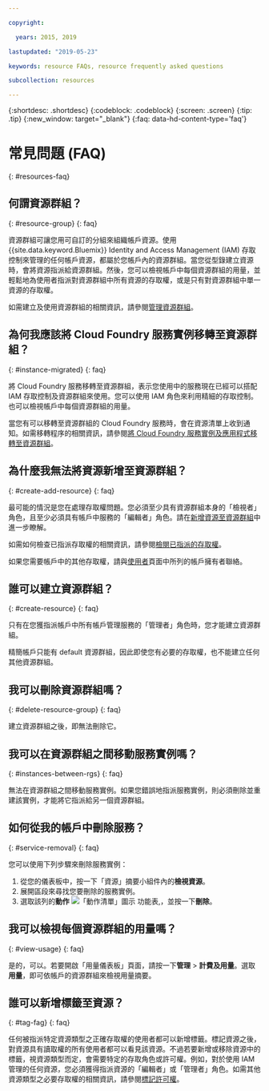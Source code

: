 ```yaml
---

copyright:

  years: 2015, 2019

lastupdated: "2019-05-23"

keywords: resource FAQs, resource frequently asked questions

subcollection: resources

---
```



{:shortdesc: .shortdesc}
{:codeblock: .codeblock}
{:screen: .screen}
{:tip: .tip}
{:new_window: target="_blank"}
{:faq: data-hd-content-type='faq'}


# 常見問題 (FAQ)
{: #resources-faq}

## 何謂資源群組？
{: #resource-group}
{: faq}

資源群組可讓您用可自訂的分組來組織帳戶資源。使用 {{site.data.keyword.Bluemix}} Identity and Access Management (IAM) 存取控制來管理的任何帳戶資源，都屬於您帳戶內的資源群組。當您從型錄建立資源時，會將資源指派給資源群組。然後，您可以檢視帳戶中每個資源群組的用量，並輕鬆地為使用者指派對資源群組中所有資源的存取權，或是只有對資源群組中單一資源的存取權。

如需建立及使用資源群組的相關資訊，請參閱[管理資源群組](/docs/resources?topic=resources-rgs)。  

## 為何我應該將 Cloud Foundry 服務實例移轉至資源群組？
{: #instance-migrated}
{: faq}

將 Cloud Foundry 服務移轉至資源群組，表示您使用中的服務現在已經可以搭配 IAM 存取控制及資源群組來使用。您可以使用 IAM 角色來利用精細的存取控制。也可以檢視帳戶中每個資源群組的用量。 

當您有可以移轉至資源群組的 Cloud Foundry 服務時，會在資源清單上收到通知。如需移轉程序的相關資訊，請參閱[將 Cloud Foundry 服務實例及應用程式移轉至資源群組](/docs/resources?topic=resources-migrate)。

## 為什麼我無法將資源新增至資源群組？
{: #create-add-resource}
{: faq}

最可能的情況是您在處理存取權問題。您必須至少具有資源群組本身的「檢視者」角色，且至少必須具有帳戶中服務的「編輯者」角色。請在[新增資源至資源群組](/docs/resources?topic=resources-rgs#add_to_rgs)中進一步瞭解。

如需如何檢查已指派存取權的相關資訊，請參閱[檢閱已指派的存取權](/docs/iam?topic=iam-iammanidaccser#review_your_access)。

如果您需要帳戶中的其他存取權，請與[使用者](https://{DomainName}/iam#/users)頁面中所列的帳戶擁有者聯絡。 

## 誰可以建立資源群組？
{: #create-resource}
{: faq}

只有在您獲指派帳戶中所有帳戶管理服務的「管理者」角色時，您才能建立資源群組。

精簡帳戶只能有 default 資源群組，因此即使您有必要的存取權，也不能建立任何其他資源群組。

## 我可以刪除資源群組嗎？
{: #delete-resource-group}
{: faq}

建立資源群組之後，即無法刪除它。

## 我可以在資源群組之間移動服務實例嗎？
{: #instances-between-rgs}
{: faq}

無法在資源群組之間移動服務實例。如果您錯誤地指派服務實例，則必須刪除並重建該實例，才能將它指派給另一個資源群組。  

## 如何從我的帳戶中刪除服務？
{: #service-removal}
{: faq}

您可以使用下列步驟來刪除服務實例：

1. 從您的儀表板中，按一下「資源」摘要小組件內的**檢視資源**。
2. 展開區段來尋找您要刪除的服務實例。
3. 選取該列的**動作** ![「動作清單」圖示](../icons/action-menu-icon.svg) 功能表,，並按一下**刪除**。

## 我可以檢視每個資源群組的用量嗎？
{: #view-usage}
{: faq}

是的，可以。若要開啟「用量儀表板」頁面，請按一下**管理** &gt; **計費及用量**。選取**用量**，即可依帳戶的資源群組來檢視用量摘要。 

## 誰可以新增標籤至資源？
{: #tag-fag}
{: faq}

任何被指派特定資源類型之正確存取權的使用者都可以新增標籤。標記資源之後，對資源具有讀取權的所有使用者都可以看見該資源。不過若要新增或移除資源中的標籤，視資源類型而定，會需要特定的存取角色或許可權。例如，對於使用 IAM 管理的任何資源，您必須獲得指派資源的「編輯者」或「管理者」角色。如需其他資源類型之必要存取權的相關資訊，請參閱[標記許可權](/docs/resources?topic=resources-access#tagging-permissions)。
